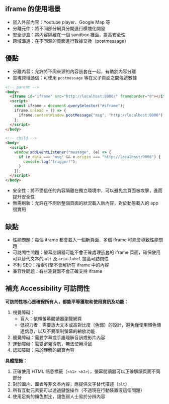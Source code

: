 ## iframe 的使用場景

* 嵌入外部內容：Youtube player、Google Map 等
* 分離元件：將不同部分網頁分開進行模塊化開發
* 安全沙盒：將內容隔離在一個 sandbox 裡面，提高安全性
* 跨域溝通：在不同源的頁面進行數據交換（postmessage）



## 優點

* 分離內容：允許將不同來源的內容嵌套在一起，有助於內容分離
* 實現跨域通信：可使用 `postmessage` 等在父子頁面之間傳遞數據

```html
<!-- parent -->
<body>
  <iframe id="iframe" src="http://localhost:8000/" frameborder="0"></iframe>
  <script>
    const iframe = document.querySelector("#iframe");
    iframe.onload = () => {
      iframe.contentWindow.postMessage("msg", "http://localhost:8000");
    };
  </script>
</body>
```

```html
<!-- child -->
<body>
  <script>
    window.addEventListener("message", (e) => {        
      if (e.data === "msg" && e.origin === "http://localhost:9000") {
        console.log("trigger!");
      }
    });
  </script>
</body>
```



* 安全性：將不受信任的內容隔離在獨立環境中，可以避免主頁面被攻擊，進而提升安全性
* 無需刷新：允許在不刷新整個頁面的狀況載入新內容，對於動態載入的 app 很實用



## 缺點

* 性能問題：每個 iframe 都會載入一個新頁面，多個 iframe 可能會導致性能問題
* 可訪問性問題：螢幕閱讀器可能不會正確處理嵌套的 iframe 頁面，確保使用可以替代文本的 `alt` 及 `aria-label` 提高可訪問性
* 不利 SEO：搜索引擎不會解析在 iframe 中的內容
* 兼容性問題：有些瀏覽器不會正確支持 iframe





## 補充 Accessibility 可訪問性

**可訪問性核心是確保所有人，都能平等獲取和使用資訊及功能：**

1. 視覺障礙：
   * 盲人：依賴螢幕閱讀器瀏覽網頁
   * 低視力者：需要放大文本或高對比度（色弱）的設計，避免僅使用顏色傳達信息，以及不要限制螢幕的縮放功能
2. 聽覺障礙：需要字幕或手語理解音訊或影片內容
3. 運動障礙：需要鍵盤導航，無法使用滑鼠
4. 認知障礙：易於理解的網頁內容

**具體措施：**

1. 正確使用 HTML 語意標籤（`<h1> <h2>`），螢幕閱讀器可以正確解讀頁面不同部分
2. 對於圖片、圖表等非文本內容，應提供文字替代描述（`alt`）
3. 所有互動元素要可以透過鍵盤操作（不過現在行動裝置沒這個問題）
4. 使用足夠的顏色對比，讓色弱人士易於分辨內容